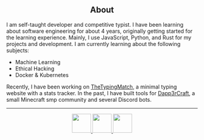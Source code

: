 <h2 align="center">About</h2>
<p>I am self-taught developer and competitive typist. I have been learning about software engineering for about 4 years, originally getting started for the learning experience. Mainly, I use JavaScript, Python, and Rust for my projects and development. I am currently learning about the following subjects:</p>
<ul>
  <li>Machine Learning</li>
  <li>Ethical Hacking</li>
  <li>Docker & Kubernetes</li>
</ul>
<p>Recently, I have been working on <a href="https://thetypingmatch.com">TheTypingMatch</a>, a minimal typing website with a stats tracker. In the past, I have built tools for <a href="http://dapp3rcraft.com">Dapp3rCraft</a>, a small Minecraft smp community and several Discord bots.</p>

<hr />
<p align="center">
  <a href="https://www.twitch.tv/lesirh_">
    <img width="50" src="https://i.imgur.com/KqFk3L5.png" />
  </a>
  <a href="https://discord.gg/t4e2nqJ">
    <img width="50" src="https://i.imgur.com/baGll1d.png" />
  </a>
  <a href="https://www.youtube.com/channel/UCpv2tyHoB6x5-Lb03xMYeCg">
    <img width="50" src="https://i.imgur.com/eQ4BsWh.png" />
  </a>
</p>
